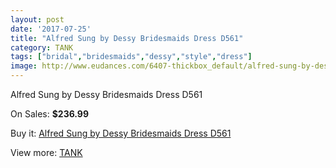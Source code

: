 ```yaml
---
layout: post
date: '2017-07-25'
title: "Alfred Sung by Dessy Bridesmaids Dress D561"
category: TANK
tags: ["bridal","bridesmaids","dessy","style","dress"]
image: http://www.eudances.com/6407-thickbox_default/alfred-sung-by-dessy-bridesmaids-dress-d561.jpg
---
```

Alfred Sung by Dessy Bridesmaids Dress D561

On Sales: **$236.99**
<a href="https://www.eudances.com/en/tank/2329-alfred-sung-by-dessy-bridesmaids-dress-d561.html"><amp-img layout="responsive" width="600" height="600" src="//www.eudances.com/6407-thickbox_default/alfred-sung-by-dessy-bridesmaids-dress-d561.jpg" alt="Alfred Sung by Dessy Bridesmaids Dress D561 0" /></a>
<a href="https://www.eudances.com/en/tank/2329-alfred-sung-by-dessy-bridesmaids-dress-d561.html"><amp-img layout="responsive" width="600" height="600" src="//www.eudances.com/6408-thickbox_default/alfred-sung-by-dessy-bridesmaids-dress-d561.jpg" alt="Alfred Sung by Dessy Bridesmaids Dress D561 1" /></a>

Buy it: [Alfred Sung by Dessy Bridesmaids Dress D561](https://www.eudances.com/en/tank/2329-alfred-sung-by-dessy-bridesmaids-dress-d561.html "Alfred Sung by Dessy Bridesmaids Dress D561")

View more: [TANK](https://www.eudances.com/en/28-tank "TANK")